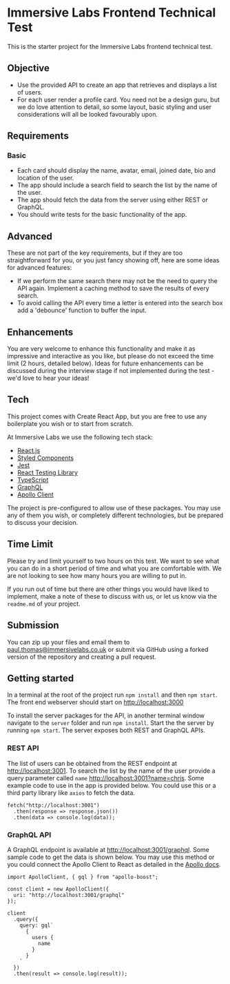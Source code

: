 # Immersive Labs Frontend Technical Test

This is the starter project for the Immersive Labs frontend technical test.

## Objective

- Use the provided API to create an app that retrieves and displays a list of users.
- For each user render a profile card. You need not be a design guru, but we do love attention to detail, so some layout, basic styling and user considerations will all be looked favourably upon.

## Requirements

### Basic

- Each card should display the name, avatar, email, joined date, bio and location of the user.
- The app should include a search field to search the list by the name of the user.
- The app should fetch the data from the server using either REST or GraphQL.
- You should write tests for the basic functionality of the app.

## Advanced

These are not part of the key requirements, but if they are too straightforward for you, or you just fancy showing off, here are some ideas for advanced features:

- If we perform the same search there may not be the need to query the API again. Implement a caching method to save the results of every search.
- To avoid calling the API every time a letter is entered into the search box add a 'debounce' function to buffer the input.

## Enhancements

You are very welcome to enhance this functionality and make it as impressive and interactive as you like, but please do not exceed the time limit (2 hours, detailed below). Ideas for future enhancements can be discussed during the interview stage if not implemented during the test - we'd love to hear your ideas!

## Tech

This project comes with Create React App, but you are free to use any boilerplate you wish or to start from scratch.

At Immersive Labs we use the following tech stack:

- [React.js](https://facebook.github.io/react/)
- [Styled Components](https://github.com/styled-components/styled-components)
- [Jest](https://facebook.github.io/jest/)
- [React Testing Library](https://testing-library.com)
- [TypeScript](https://www.typescriptlang.org/)
- [GraphQL](https://graphql.org/)
- [Apollo Client](https://www.apollographql.com/)

The project is pre-configured to allow use of these packages. You may use any of them you wish, or completely different technologies, but be prepared to discuss your decision.

## Time Limit

Please try and limit yourself to two hours on this test. We want to see what you can do in a short period of time and what you are comfortable with. We are not looking to see how many hours you are willing to put in.

If you run out of time but there are other things you would have liked to implement, make a note of these to discuss with us, or let us know via the `readme.md` of your project.

## Submission

You can zip up your files and email them to [paul.thomas@immersivelabs.co.uk](mailto:paul.thomas@immersivelabs.co.uk) or submit via GitHub using a forked version of the repository and creating a pull request.

## Getting started

In a terminal at the root of the project run `npm install` and then `npm start`. The front end webserver should start on [http://localhost:3000](http://localhost:3000)

To install the server packages for the API, in another terminal window navigate to the `server` folder and run `npm install`. Start the the server by running `npm start`. The server exposes both REST and GraphQL APIs.

### REST API

The list of users can be obtained from the REST endpoint at [http://localhost:3001](http://localhost:3001). To search the list by the name of the user provide a query parameter called `name` [http://localhost:3001?name=chris](http://localhost:3001?name=chris). Some example code to use in the app is provided below. You could use this or a third party library like `axios` to fetch the data.

```
fetch("http://localhost:3001")
  .then(response => response.json())
  .then(data => console.log(data));
```

### GraphQL API

A GraphQL endpoint is available at [http://localhost:3001/graphql](http://localhost:3001/graphql). Some sample code to get the data is shown below. You may use this method or you could connect the Apollo Client to React as detailed in the [Apollo docs](https://www.apollographql.com/docs/react/get-started/).

```
import ApolloClient, { gql } from "apollo-boost";

const client = new ApolloClient({
  uri: "http://localhost:3001/graphql"
});

client
  .query({
    query: gql`
      {
        users {
          name
        }
      }
    `
  })
  .then(result => console.log(result));
```
